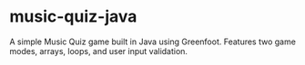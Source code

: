 # music-quiz-java
A simple Music Quiz game built in Java using Greenfoot. Features two game modes, arrays, loops, and user input validation.
